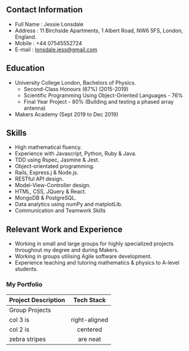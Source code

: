 ## Contact Information

* Full Name : Jessie Lonsdale
* Address   : 11 Birchside Apartments, 1 Albert Road, NW6 5FS, London, England.
* Mobile    : +44 07545552724
* E-mail    : lonsdale.jess@gmail.com

## Education

* University College London, Bachelors of Physics.
  * Second-Class Honours (67%) (2015-2019)
  * Scientific Programming Using Object-Oriented Languages - 76%
  * Final Year Project - 80% (Building and testing a phased array antenna)
* Makers Academy (Sept 2019 to Dec 2019)

## Skills

* High mathematical fluency.
* Experience with Javascript, Python, Ruby & Java.
* TDD using Rspec, Jasmine & Jest.
* Object-orientated programming.
* Rails, Express.j & Node.js.
* RESTful API design.
* Model-View-Controller design.
* HTML, CSS, JQuery & React.
* MongoDB & PostgreSQL.
* Data analytics using numPy and matplotLib.
* Communication and Teamwork Skills

## Relevant Work and Experience 

* Working in small and large groups for highly specialized projects throughout my degree and during Makers.
* Working in groups utilising Agile software development.
* Experience teaching and tutoring mathematics & physics to A-level students.

### My Portfolio

| Project Description | Tech Stack |
| --------------------|:-------------:|
|Group Projects|
| col 3 is      | right-aligned |
| col 2 is      | centered      |
| zebra stripes | are neat      |

